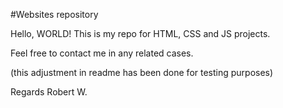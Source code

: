 #Websites repository

Hello, WORLD! This is my repo for HTML, CSS and JS projects.

Feel free to contact me in any related cases. 

(this adjustment in readme has been done for testing purposes)

Regards
Robert W. 

